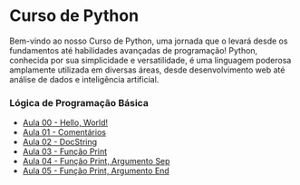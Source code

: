 # Curso de Python
Bem-vindo ao nosso Curso de Python, uma jornada que o levará desde os fundamentos até habilidades avançadas de programação! Python, conhecida por sua simplicidade e versatilidade, é uma linguagem poderosa amplamente utilizada em diversas áreas, desde desenvolvimento web até análise de dados e inteligência artificial.

### Lógica de Programação Básica
* [Aula 00 - Hello, World!](./aulas/aula00_HelloWorld.py)
* [Aula 01 - Comentários](./aulas/aula01_Comentario.py)
* [Aula 02 - DocString](./aulas/aula02_DocString.py)
* [Aula 03 - Função Print](./aulas/aula03_Funcao_print.py)
* [Aula 04 - Função Print, Argumento Sep](./aulas/aula04_Argumento_Sep.py)
* [Aula 05 - Função Print, Argumento End]()